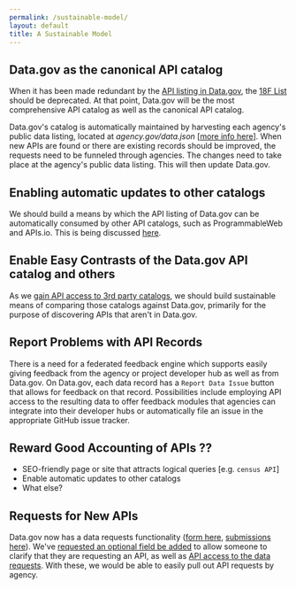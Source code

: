 ```yaml
---
permalink: /sustainable-model/
layout: default
title: A Sustainable Model
---
```


## Data.gov as the canonical API catalog

When it has been made redundant by the [API listing in Data.gov](http://catalog.data.gov/dataset?res_format=api&_res_format_limit=0), the [18F List](http://pages.18f.gov/API-All-the-X/pages/individual_apis) should be deprecated.  At that point, Data.gov will be the most comprehensive API catalog as well as the canonical API catalog.  

Data.gov's catalog is automatically maintained by harvesting each agency's public data listing, located at _agency.gov/data.json_ [[more info here](https://project-open-data.cio.gov/)].  When new APIs are found or there are existing records should be improved, the requests need to be funneled through agencies.  The changes need to take place at the agency's public data listing.  This will then update Data.gov.  

## Enabling automatic updates to other catalogs

We should build a means by which the API listing of Data.gov can be automatically consumed by other API catalogs, such as ProgrammableWeb and APIs.io.  This is being discussed [here](https://github.com/unitedstates/APIs/issues/7).  

## Enable Easy Contrasts of the Data.gov API catalog and others

As we [gain API access to 3rd party catalogs](https://github.com/unitedstates/APIs/issues/13), we should build sustainable means of comparing those catalogs against Data.gov, primarily for the purpose of discovering APIs that aren't in Data.gov.  

## Report Problems with API Records 

There is a need for a federated feedback engine which supports easily giving feedback from the agency or project developer hub as well as from Data.gov.  On Data.gov, each data record has a `Report Data Issue` button that allows for feedback on that record.  Possibilities include employing API access to the resulting data to offer feedback modules that agencies can integrate into their developer hubs or automatically file an issue in the appropriate GitHub issue tracker.  


## Reward Good Accounting of APIs ??
* SEO-friendly page or site that attracts logical queries [e.g. `census API`]
* Enable automatic updates to other catalogs
* What else?  

## Requests for New APIs 

Data.gov now has a data requests functionality ([form here](http://www.data.gov/data-request/), [submissions here](http://www.data.gov/requests/)).  We've [requested an optional field be added](https://github.com/GSA/data.gov/issues/642) to allow someone to clarify that they are requesting an API, as well as [API access to the data requests](https://github.com/GSA/data.gov/issues/643).  With these, we would be able to easily pull out API requests by agency.  
